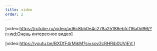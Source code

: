 ```yaml
---
title: video
order: 2
---
```


[video:https://rutube.ru/video/ad6c8b50e4c278a25188ebfcf16a0d96/?r=wd:Очень интересное видео]



[video:https://youtu.be/BXDfF4rMjkM?si=sov2cRHRib0UVjEV:]


